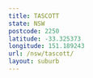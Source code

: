 ```yaml
---
title: TASCOTT
state: NSW
postcode: 2250
latitude: -33.325373
longitude: 151.189243
url: /nsw/tascott/
layout: suburb
---
```

